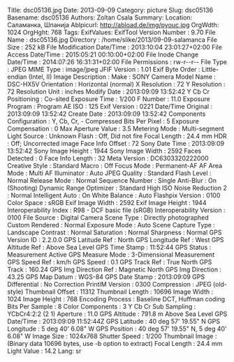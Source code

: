 Title: dsc05136.jpg
Date: 2013-09-09
Category: picture
Slug: dsc05136
Basename: dsc05136
Authors: Zoltan Csala
Summary:
Location: Саламанка, Шпанија
Ablpicurl: http://abload.de/img/pyouc.jpg
OrgWdth: 1024
OrgHght: 768
Tags:
ExifValues: ExifTool Version Number : 9.70
            File Name : dsc05136.jpg
            Directory : /home/slike/2013/09-09-salamanca
            File Size : 252 kB
            File Modification Date/Time : 2013:10:04 23:01:27+02:00
            File Access Date/Time : 2015:05:21 00:10:00+02:00
            File Inode Change Date/Time : 2014:07:26 16:31:31+02:00
            File Permissions : rw-r--r--
            File Type : JPEG
            MIME Type : image/jpeg
            JFIF Version : 1.01
            Exif Byte Order : Little-endian (Intel, II)
            Image Description :
            Make : SONY
            Camera Model Name : DSC-HX5V
            Orientation : Horizontal (normal)
            X Resolution : 72
            Y Resolution : 72
            Resolution Unit : inches
            Modify Date : 2013:09:09 13:52:42
            Y Cb Cr Positioning : Co-sited
            Exposure Time : 1/200
            F Number : 11.0
            Exposure Program : Program AE
            ISO : 125
            Exif Version : 0221
            Date/Time Original : 2013:09:09 13:52:42
            Create Date : 2013:09:09 13:52:42
            Components Configuration : Y, Cb, Cr, -
            Compressed Bits Per Pixel : 5
            Exposure Compensation : 0
            Max Aperture Value : 3.5
            Metering Mode : Multi-segment
            Light Source : Unknown
            Flash : Off, Did not fire
            Focal Length : 24.4 mm
            HDR : Off; Uncorrected image
            Face Info Offset : 72
            Sony Date Time : 2013:09:09 13:52:42
            Sony Image Height : 1944
            Sony Image Width : 2592
            Faces Detected : 0
            Face Info Length : 32
            Meta Version : DC6303320222000
            Creative Style : Standard
            Macro : Off
            Focus Mode : Permanent-AF
            AF Area Mode : Multi
            AF Illuminator : Auto
            JPEG Quality : Standard
            Flash Level : Normal
            Release Mode : Normal
            Sequence Number : Single
            Anti-Blur : On (Shooting)
            Dynamic Range Optimizer : Standard
            High ISO Noise Reduction 2 : Normal
            Intelligent Auto : On
            White Balance : Auto
            Flashpix Version : 0100
            Color Space : sRGB
            Exif Image Width : 2592
            Exif Image Height : 1944
            Interoperability Index : R98 - DCF basic file (sRGB)
            Interoperability Version : 0100
            File Source : Digital Camera
            Scene Type : Directly photographed
            Custom Rendered : Normal
            Exposure Mode : Auto
            Scene Capture Type : Landscape
            Contrast : Normal
            Saturation : Normal
            Sharpness : Normal
            GPS Version ID : 2.2.0.0
            GPS Latitude Ref : North
            GPS Longitude Ref : West
            GPS Altitude Ref : Above Sea Level
            GPS Time Stamp : 11:52:44
            GPS Status : Measurement Active
            GPS Measure Mode : 3-Dimensional Measurement
            GPS Speed Ref : km/h
            GPS Speed : 0.1
            GPS Track Ref : True North
            GPS Track : 160.24
            GPS Img Direction Ref : Magnetic North
            GPS Img Direction : 43.25
            GPS Map Datum : WGS-84
            GPS Date Stamp : 2013:09:09
            GPS Differential : No Correction
            PrintIM Version : 0300
            Compression : JPEG (old-style)
            Thumbnail Offset : 11312
            Thumbnail Length : 10696
            Image Width : 1024
            Image Height : 768
            Encoding Process : Baseline DCT, Huffman coding
            Bits Per Sample : 8
            Color Components : 3
            Y Cb Cr Sub Sampling : YCbCr4:2:2 (2 1)
            Aperture : 11.0
            GPS Altitude : 791.8 m Above Sea Level
            GPS Date/Time : 2013:09:09 11:52:44Z
            GPS Latitude : 40 deg 57' 19.55" N
            GPS Longitude : 5 deg 40' 6.08" W
            GPS Position : 40 deg 57' 19.55" N, 5 deg 40' 6.08" W
            Image Size : 1024x768
            Shutter Speed : 1/200
            Thumbnail Image : (Binary data 10696 bytes, use -b option to extract)
            Focal Length : 24.4 mm
            Light Value : 14.2
Lang: sr

